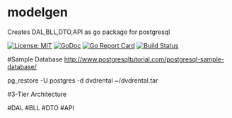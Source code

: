 # modelgen
Creates DAL,BLL,DTO,API as go package for postgresql

[![License: MIT](https://img.shields.io/badge/License-MIT-yellow.svg)](https://opensource.org/licenses/MIT)
[![GoDoc](https://godoc.org/github.com/tarekbadrshalaan/modelgen?status.svg)](https://godoc.org/github.com/tarekbadrshalaan/modelgen)
[![Go Report Card](https://goreportcard.com/badge/github.com/tarekbadrshalaan/modelgen)](https://goreportcard.com/report/github.com/tarekbadrshalaan/modelgen)
[![Build Status](https://travis-ci.org/tarekbadrshalaan/modelgen.svg?branch=master)](https://travis-ci.org/tarekbadrshalaan/modelgen)

#Sample Database
http://www.postgresqltutorial.com/postgresql-sample-database/

pg_restore -U postgres -d dvdrental ~/dvdrental.tar

#3-Tier Architecture

#DAL
#BLL
#DTO
#API 

